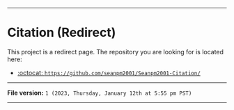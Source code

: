 
***

# Citation (Redirect)

This project is a redirect page. The repository you are looking for is located here:

- [:octocat: `https://github.com/seanpm2001/Seanpm2001-Citation/`](https://github.com/seanpm2001/Seanpm2001-Citation/)

***

**File version:** `1 (2023, Thursday, January 12th at 5:55 pm PST)`

***
